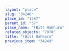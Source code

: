 ```yaml
---
layout: "place"
slug: "34246"
place_id: "1387"
parent_id: "37"
place_name: "(Bīt) Hahhuru"
related_objects: "7978"
title: "(Bīt) Hahhuru"
previous_item: "34249"
---
```

